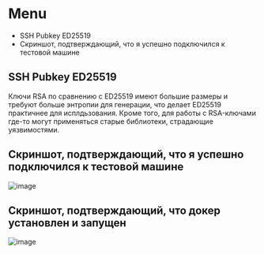 # Menu

- SSH Pubkey ED25519
- Скриншот, подтверждающий, что я успешно подключился к тестовой машине

## SSH Pubkey ED25519
Ключи RSA по сравнению с ED25519 имеют большие размеры и требуют больше энтропии для генерации, что делает ED25519 практичнее для исплдьзования. Кроме того, для работы с RSA-ключами где-то могут применяться старые библиотеки, страдающие уязвимостями.

## Скриншот, подтверждающий, что я успешно подключился к тестовой машине

![image](https://github.com/Hushbin/demo-tst/assets/92392955/4f060361-4de9-4ceb-b130-ee8b36eae7d6)

## Скриншот, подтверждающий, что докер установлен и запущен

![image](https://github.com/Hushbin/demo-tst/assets/92392955/1128dc5d-f4e6-4a4f-85fc-af0445ddf8af)
